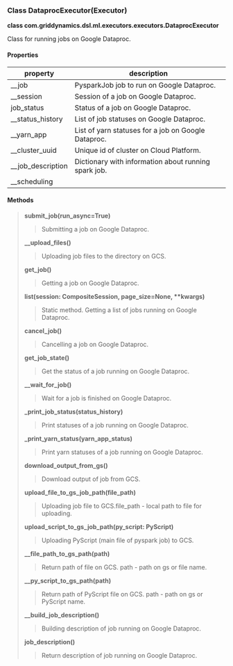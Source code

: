 ### Class DataprocExecutor(Executor)

**class com.griddynamics.dsl.ml.executors.executors.DataprocExecutor**

Class for running jobs on  Google Dataproc.

#### Properties

|property   | description                                                                           
|-----------|---------------------------------------------|
| __job   | PysparkJob job to run on Google Dataproc.|
| __session   | Session of a job on Google Dataproc.|
| job_status    | Status of a job on Google Dataproc.|
| __status_history| List  of job statuses on Google Dataproc.|
| __yarn_app| List of yarn statuses for a job on Google Dataproc.|
| __cluster_uuid| Unique id of cluster on Cloud Platform.|
| __job_description| Dictionary with information about running spark job.|
| __scheduling| |

#### Methods  
> **submit_job(run_async=True)**
> > Submitting a job on Google Dataproc.
> 
> **__upload_files()**
> > Uploading job files to the directory on GCS.
> 
> **get_job()**
> > Getting a job on Google Dataproc.
> 
> **list(session: CompositeSession, page_size=None, \*\*kwargs)**
> > Static method. Getting a list of jobs running on Google Dataproc.
> 
> **cancel_job()**
> > Cancelling a job on Google Dataproc.
> 
> **get_job_state()**
> > Get the status of a job running on Google Dataproc.
> 
> **__wait_for_job()**
> > Wait for a job is finished on Google Dataproc. 
> 
> **_print_job_status(status_history)**
> > Print statuses of a job running on Google Dataproc.
> 
> **_print_yarn_status(yarn_app_status)**
> > Print yarn statuses of a job running on Google Dataproc.
> 
> **download_output_from_gs()**
> > Download output of job from GCS.
> 
> **upload_file_to_gs_job_path(file_path)**
> > Uploading job file to GCS.file_path - local path to file for uploading.
> 
> **upload_script_to_gs_job_path(py_script: PyScript)**
> > Uploading PyScript (main file of pyspark job) to GCS.
> 
> **__file_path_to_gs_path(path)**
> > Return path of file on GCS. path - path on gs or file name.
> 
> **__py_script_to_gs_path(path)**
> > Return path of PyScript file on GCS. path - path on gs or PyScript name.
> 
> **__build_job_description()**
> > Building description of job running on Google Dataproc.
> 
> **job_description()**
> > Return description of job running on Google Dataproc.
